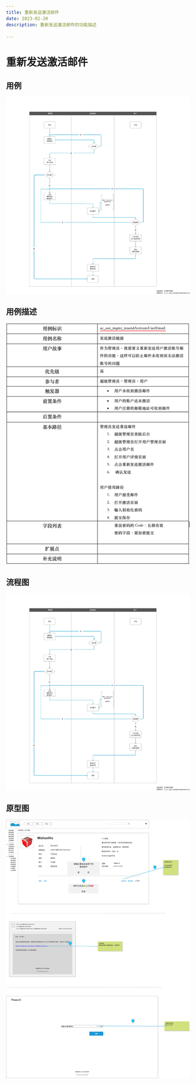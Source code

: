 ```yaml
---
title: 重新发送激活邮件
date: 2023-02-20
description: 重新发送激活邮件的功能描述

---
```


# 重新发送激活邮件


## 用例

![](images/fl_usr_mgmt_resendActivateUserEmail-______.png)

## 用例描述

![img.png](images/uc_desc_usr_mgmt_resendActivateUserEmail.png)


## 流程图

![](images/fl_usr_mgmt_resendActivateUserEmail-______.png)

## 原型图

![](images/pt_usr_mgmt_resendActivateUserEmail-______.png)
